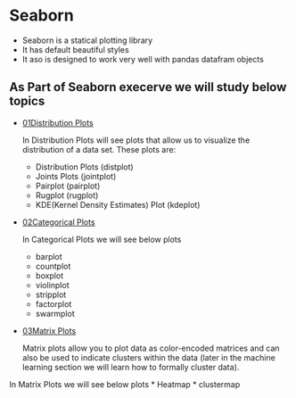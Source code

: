 # Seaborn 

*  Seaborn is a statical plotting library 
*  It has default beautiful styles 
*  It aso is designed to work very well with pandas datafram objects 


## As Part of Seaborn execerve we will study below topics

* [01Distribution Plots](https://github.com/sujitdhamale/Seaborn/blob/master/01%20Distribution%20Plots.ipynb)

   In Distribution Plots will see plots that allow us to visualize the distribution of a data set. These plots are:
    * Distribution Plots (distplot)
    * Joints Plots (jointplot)
    * Pairplot (pairplot)
    * Rugplot (rugplot)
    * KDE(Kernel Density Estimates)  Plot (kdeplot)

* [02Categorical Plots](https://github.com/sujitdhamale/Seaborn/blob/master/02%20Categorical%20Plots.ipynb)

  In Categorical Plots we will see below plots
    * barplot
    * countplot
    * boxplot
    * violinplot
    * stripplot
    * factorplot
    * swarmplot
* [03Matrix Plots](https://github.com/sujitdhamale/Seaborn/blob/master/03%20Matrix%20Plots.ipynb)

   Matrix plots allow you to plot data as color-encoded matrices and can also be used to indicate clusters within the data (later in the machine learning section we will learn how to formally cluster data).

In Matrix Plots we will see below plots 
    * Heatmap
    * clustermap
   

